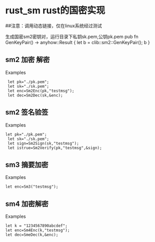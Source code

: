 # rust_sm rust的国密实现 

##注意：调用动态链接，仅在linux系统经过测试 

生成国密sm2密钥对，运行目录下私钥sk.pem,公钥pk.pem
pub fn GenKeyPair() -> anyhow::Result<String> {
   let b = clib::sm2::GenKeyPair();
    b
}
## sm2 加密 解密
 Examples
```
 let pk="./pk.pem";
 let sk="./sk.pem";
 let enc=Sm2Enc(pk,"testmsg");
 let dec=Sm2Dec(sk,&enc);
 ```
## sm2 签名验签
 Examples
```
let pk="./pk.pem";
 let sk="./sk.pem";
 let sign=Sm2Sign(sk,"testmsg");
 let istrue=Sm2Verify(pk,"testmsg",&sign);
 ```
  
## sm3 摘要加密
 Examples
 ```
 let enc=Sm3("testmsg");
 ```

## sm4 加密解密
 Examples
 ```
 let k = "1234567890abcdef";
 let enc=Sm4Enc(k,"testmsg");
 let dec=SmeDec(k,&enc);
 ```